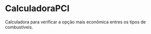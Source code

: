 # CalculadoraPCI
Calculadora para verificar a opção mais econômica entres os tipos de combustíveis.
